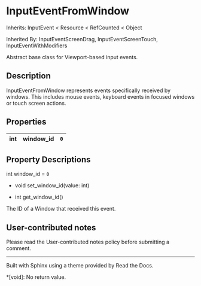 # InputEventFromWindow

Inherits: InputEvent < Resource < RefCounted < Object

Inherited By: InputEventScreenDrag, InputEventScreenTouch,
InputEventWithModifiers

Abstract base class for Viewport-based input events.

## Description

InputEventFromWindow represents events specifically received by windows. This
includes mouse events, keyboard events in focused windows or touch screen
actions.

## Properties

int | window_id | `0`  
---|---|---  
  
## Property Descriptions

int window_id = `0`

  * void set_window_id(value: int)

  * int get_window_id()

The ID of a Window that received this event.

## User-contributed notes

Please read the User-contributed notes policy before submitting a comment.

* * *

Built with Sphinx using a theme provided by Read the Docs.

  *[void]: No return value.

